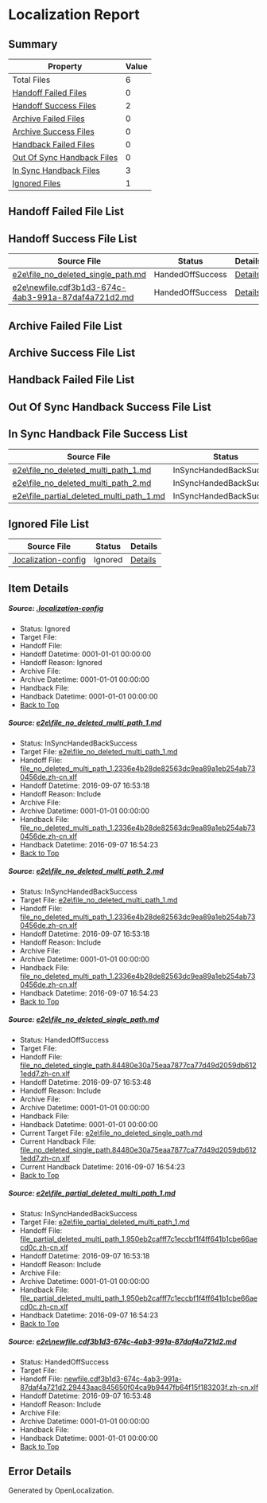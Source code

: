 # <a name='report-top'></a> Localization Report

## Summary
 Property | Value 
 -------- | ----- 
 Total Files | 6
[ Handoff Failed Files ](#handoff-failed-list)| 0
[ Handoff Success Files ](#handoff-success-list)| 2
[ Archive Failed Files ](#archive-failed-list)| 0
[ Archive Success Files ](#archive-success-list)| 0
[ Handback Failed Files ](#handback-failed-list)| 0
[ Out Of Sync Handback Files ](#outofsync-handback-success-list)| 0
[ In Sync Handback Files ](#insync-handback-success-list)| 3
[ Ignored Files ](#ignored-list)| 1

## <a name='handoff-failed-list'></a> Handoff Failed File List

## <a name='handoff-success-list'></a> Handoff Success File List
 Source File | Status | Details 
 ----------- | ------ | ------- 
 [e2e\file_no_deleted_single_path.md](https://github.com/OpenLocalizationTestOrg/ol-test0/blob/e558846e861a82e7638ea51002a3f0d0a5ac6116/e2e/file_no_deleted_single_path.md) | HandedOffSuccess | [Details](#83d5f5791be0a9490fa9fcd2c0a4afde14b683443)
 [e2e\newfile.cdf3b1d3-674c-4ab3-991a-87daf4a721d2.md](https://github.com/OpenLocalizationTestOrg/ol-test0/blob/e558846e861a82e7638ea51002a3f0d0a5ac6116/e2e/newfile.cdf3b1d3-674c-4ab3-991a-87daf4a721d2.md) | HandedOffSuccess | [Details](#2694573a5d4d152a3a3f584e17291373a98c681f5)

## <a name='archive-failed-list'></a> Archive Failed File List

## <a name='archive-success-list'></a> Archive Success File List

## <a name='handback-failed-list'></a> Handback Failed File List

## <a name='outofsync-handback-success-list'></a> Out Of Sync Handback Success File List

## <a name='insync-handback-success-list'></a> In Sync Handback File Success List
 Source File | Status | Details 
 ----------- | ------ | ------- 
 [e2e\file_no_deleted_multi_path_1.md](https://github.com/OpenLocalizationTestOrg/ol-test0/blob/0759f249e7681caa16ad876866d3ebb37187381b/e2e/file_no_deleted_multi_path_1.md) | InSyncHandedBackSuccess | [Details](#4f8bc14b0f584f72b6864a8d685ba26071334f351)
 [e2e\file_no_deleted_multi_path_2.md](https://github.com/OpenLocalizationTestOrg/ol-test0/blob/e558846e861a82e7638ea51002a3f0d0a5ac6116/e2e/file_no_deleted_multi_path_2.md) | InSyncHandedBackSuccess | [Details](#4f8bc14b0f584f72b6864a8d685ba26071334f352)
 [e2e\file_partial_deleted_multi_path_1.md](https://github.com/OpenLocalizationTestOrg/ol-test0/blob/0759f249e7681caa16ad876866d3ebb37187381b/e2e/file_partial_deleted_multi_path_1.md) | InSyncHandedBackSuccess | [Details](#f35ae2bcd743a4176b9b39da9e9ec013a42fb5504)

## <a name='ignored-list'></a> Ignored File List
 Source File | Status | Details 
 ----------- | ------ | ------- 
 [.localization-config](https://github.com/OpenLocalizationTestOrg/ol-test0/blob/e558846e861a82e7638ea51002a3f0d0a5ac6116/.localization-config) | Ignored | [Details](#3d4f252ac210baf56311d7e97dcc2db10974dbd20)

## Item Details
##### <a name='3d4f252ac210baf56311d7e97dcc2db10974dbd20'></a> Source: [.localization-config](https://github.com/OpenLocalizationTestOrg/ol-test0/blob/e558846e861a82e7638ea51002a3f0d0a5ac6116/.localization-config)
* Status: Ignored
* Target File: 
* Handoff File: 
* Handoff Datetime: 0001-01-01 00:00:00
* Handoff Reason: Ignored
* Archive File: 
* Archive Datetime: 0001-01-01 00:00:00
* Handback File: 
* Handback Datetime: 0001-01-01 00:00:00
* [Back to Top](#report-top)

##### <a name='4f8bc14b0f584f72b6864a8d685ba26071334f351'></a> Source: [e2e\file_no_deleted_multi_path_1.md](https://github.com/OpenLocalizationTestOrg/ol-test0/blob/0759f249e7681caa16ad876866d3ebb37187381b/e2e/file_no_deleted_multi_path_1.md)
* Status: InSyncHandedBackSuccess
* Target File: [e2e\file_no_deleted_multi_path_1.md](https://github.com/OpenLocalizationTestOrg/ol-test0-zhcn/blob/96d4292fbf38f7aea12b77e9eaa791ba9d748bf3/e2e/file_no_deleted_multi_path_1.md)
* Handoff File: [file_no_deleted_multi_path_1.2336e4b28de82563dc9ea89a1eb254ab730456de.zh-cn.xlf](https://github.com/OpenLocalizationTestOrg/ol-test0-handoff/blob/a5f317f11dfa69e157b2303efebedaf0c2df42a3/ol-handoff/OpenLocalizationTestOrg/ol-test0-zhcn/ci/mt/file_no_deleted_multi_path_1.2336e4b28de82563dc9ea89a1eb254ab730456de.zh-cn.xlf)
* Handoff Datetime: 2016-09-07 16:53:18
* Handoff Reason: Include
* Archive File: 
* Archive Datetime: 0001-01-01 00:00:00
* Handback File: [file_no_deleted_multi_path_1.2336e4b28de82563dc9ea89a1eb254ab730456de.zh-cn.xlf](https://github.com/OpenLocalizationTestOrg/ol-test0-handback/blob/bddd216c85da96c52c39948817f298c8b25a5529/ol-handback/OpenLocalizationTestOrg/ol-test0-zhcn/ci/mt/file_no_deleted_multi_path_1.2336e4b28de82563dc9ea89a1eb254ab730456de.zh-cn.xlf)
* Handback Datetime: 2016-09-07 16:54:23
* [Back to Top](#report-top)

##### <a name='4f8bc14b0f584f72b6864a8d685ba26071334f352'></a> Source: [e2e\file_no_deleted_multi_path_2.md](https://github.com/OpenLocalizationTestOrg/ol-test0/blob/e558846e861a82e7638ea51002a3f0d0a5ac6116/e2e/file_no_deleted_multi_path_2.md)
* Status: InSyncHandedBackSuccess
* Target File: [e2e\file_no_deleted_multi_path_1.md](https://github.com/OpenLocalizationTestOrg/ol-test0-zhcn/blob/96d4292fbf38f7aea12b77e9eaa791ba9d748bf3/e2e/file_no_deleted_multi_path_1.md)
* Handoff File: [file_no_deleted_multi_path_1.2336e4b28de82563dc9ea89a1eb254ab730456de.zh-cn.xlf](https://github.com/OpenLocalizationTestOrg/ol-test0-handoff/blob/a5f317f11dfa69e157b2303efebedaf0c2df42a3/ol-handoff/OpenLocalizationTestOrg/ol-test0-zhcn/ci/mt/file_no_deleted_multi_path_1.2336e4b28de82563dc9ea89a1eb254ab730456de.zh-cn.xlf)
* Handoff Datetime: 2016-09-07 16:53:18
* Handoff Reason: Include
* Archive File: 
* Archive Datetime: 0001-01-01 00:00:00
* Handback File: [file_no_deleted_multi_path_1.2336e4b28de82563dc9ea89a1eb254ab730456de.zh-cn.xlf](https://github.com/OpenLocalizationTestOrg/ol-test0-handback/blob/bddd216c85da96c52c39948817f298c8b25a5529/ol-handback/OpenLocalizationTestOrg/ol-test0-zhcn/ci/mt/file_no_deleted_multi_path_1.2336e4b28de82563dc9ea89a1eb254ab730456de.zh-cn.xlf)
* Handback Datetime: 2016-09-07 16:54:23
* [Back to Top](#report-top)

##### <a name='83d5f5791be0a9490fa9fcd2c0a4afde14b683443'></a> Source: [e2e\file_no_deleted_single_path.md](https://github.com/OpenLocalizationTestOrg/ol-test0/blob/e558846e861a82e7638ea51002a3f0d0a5ac6116/e2e/file_no_deleted_single_path.md)
* Status: HandedOffSuccess
* Target File: 
* Handoff File: [file_no_deleted_single_path.84480e30a75eaa7877ca77d49d2059db6121edd7.zh-cn.xlf](https://github.com/OpenLocalizationTestOrg/ol-test0-handoff/blob/5438ccc85630176764c912f723f90d45e7a0c1b5/ol-handoff/OpenLocalizationTestOrg/ol-test0-zhcn/ci/mt/file_no_deleted_single_path.84480e30a75eaa7877ca77d49d2059db6121edd7.zh-cn.xlf)
* Handoff Datetime: 2016-09-07 16:53:48
* Handoff Reason: Include
* Archive File: 
* Archive Datetime: 0001-01-01 00:00:00
* Handback File: 
* Handback Datetime: 0001-01-01 00:00:00
* Current Target File: [e2e\file_no_deleted_single_path.md](https://github.com/OpenLocalizationTestOrg/ol-test0-zhcn/blob/96d4292fbf38f7aea12b77e9eaa791ba9d748bf3/e2e/file_no_deleted_single_path.md)
* Current Handback File: [file_no_deleted_single_path.84480e30a75eaa7877ca77d49d2059db6121edd7.zh-cn.xlf](https://github.com/OpenLocalizationTestOrg/ol-test0-handback/blob/bddd216c85da96c52c39948817f298c8b25a5529/ol-handback/OpenLocalizationTestOrg/ol-test0-zhcn/ci/mt/file_no_deleted_single_path.84480e30a75eaa7877ca77d49d2059db6121edd7.zh-cn.xlf)
* Current Handback Datetime: 2016-09-07 16:54:23
* [Back to Top](#report-top)

##### <a name='f35ae2bcd743a4176b9b39da9e9ec013a42fb5504'></a> Source: [e2e\file_partial_deleted_multi_path_1.md](https://github.com/OpenLocalizationTestOrg/ol-test0/blob/0759f249e7681caa16ad876866d3ebb37187381b/e2e/file_partial_deleted_multi_path_1.md)
* Status: InSyncHandedBackSuccess
* Target File: [e2e\file_partial_deleted_multi_path_1.md](https://github.com/OpenLocalizationTestOrg/ol-test0-zhcn/blob/96d4292fbf38f7aea12b77e9eaa791ba9d748bf3/e2e/file_partial_deleted_multi_path_1.md)
* Handoff File: [file_partial_deleted_multi_path_1.950eb2cafff7c1eccbf1f4ff641b1cbe66aecd0c.zh-cn.xlf](https://github.com/OpenLocalizationTestOrg/ol-test0-handoff/blob/a5f317f11dfa69e157b2303efebedaf0c2df42a3/ol-handoff/OpenLocalizationTestOrg/ol-test0-zhcn/ci/mt/file_partial_deleted_multi_path_1.950eb2cafff7c1eccbf1f4ff641b1cbe66aecd0c.zh-cn.xlf)
* Handoff Datetime: 2016-09-07 16:53:18
* Handoff Reason: Include
* Archive File: 
* Archive Datetime: 0001-01-01 00:00:00
* Handback File: [file_partial_deleted_multi_path_1.950eb2cafff7c1eccbf1f4ff641b1cbe66aecd0c.zh-cn.xlf](https://github.com/OpenLocalizationTestOrg/ol-test0-handback/blob/bddd216c85da96c52c39948817f298c8b25a5529/ol-handback/OpenLocalizationTestOrg/ol-test0-zhcn/ci/mt/file_partial_deleted_multi_path_1.950eb2cafff7c1eccbf1f4ff641b1cbe66aecd0c.zh-cn.xlf)
* Handback Datetime: 2016-09-07 16:54:23
* [Back to Top](#report-top)

##### <a name='2694573a5d4d152a3a3f584e17291373a98c681f5'></a> Source: [e2e\newfile.cdf3b1d3-674c-4ab3-991a-87daf4a721d2.md](https://github.com/OpenLocalizationTestOrg/ol-test0/blob/e558846e861a82e7638ea51002a3f0d0a5ac6116/e2e/newfile.cdf3b1d3-674c-4ab3-991a-87daf4a721d2.md)
* Status: HandedOffSuccess
* Target File: 
* Handoff File: [newfile.cdf3b1d3-674c-4ab3-991a-87daf4a721d2.29443aac845650f04ca9b9447fb64f15f183203f.zh-cn.xlf](https://github.com/OpenLocalizationTestOrg/ol-test0-handoff/blob/5438ccc85630176764c912f723f90d45e7a0c1b5/ol-handoff/OpenLocalizationTestOrg/ol-test0-zhcn/ci/mt/newfile.cdf3b1d3-674c-4ab3-991a-87daf4a721d2.29443aac845650f04ca9b9447fb64f15f183203f.zh-cn.xlf)
* Handoff Datetime: 2016-09-07 16:53:48
* Handoff Reason: Include
* Archive File: 
* Archive Datetime: 0001-01-01 00:00:00
* Handback File: 
* Handback Datetime: 0001-01-01 00:00:00
* [Back to Top](#report-top)


## Error Details

Generated by OpenLocalization.
